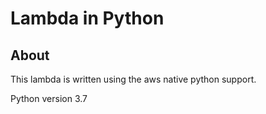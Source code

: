 # Lambda in Python

## About

This lambda is written using the aws native python support. 

Python version 3.7